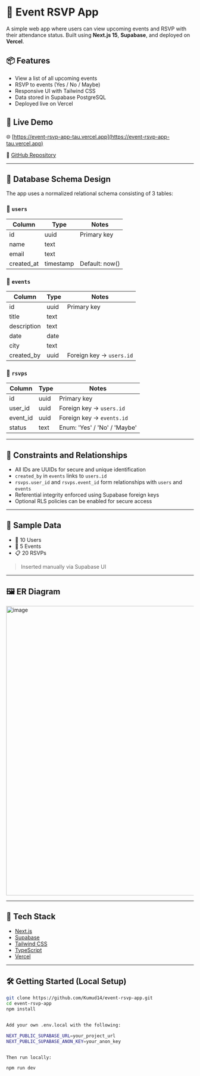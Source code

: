 # 🎉 Event RSVP App

A simple web app where users can view upcoming events and RSVP with their attendance status. Built using **Next.js 15**, **Supabase**, and deployed on **Vercel**.

## 📦 Features

- View a list of all upcoming events
- RSVP to events (Yes / No / Maybe)
- Responsive UI with Tailwind CSS
- Data stored in Supabase PostgreSQL
- Deployed live on Vercel

## 🔗 Live Demo

🌐 [https://event-rsvp-app-tau.vercel.app](https://event-rsvp-app-tau.vercel.app)

📁 [GitHub Repository](https://github.com/Kumud14/event-rsvp-app)

---

## 🧠 Database Schema Design

The app uses a normalized relational schema consisting of 3 tables:

### 👤 `users`

| Column     | Type    | Notes              |
|------------|---------|--------------------|
| id         | uuid    | Primary key        |
| name       | text    |                    |
| email      | text    |                    |
| created_at | timestamp | Default: now()  |

### 📅 `events`

| Column     | Type    | Notes                         |
|------------|---------|-------------------------------|
| id         | uuid    | Primary key                   |
| title      | text    |                               |
| description| text    |                               |
| date       | date    |                               |
| city       | text    |                               |
| created_by | uuid    | Foreign key → `users.id`      |

### 📝 `rsvps`

| Column     | Type    | Notes                         |
|------------|---------|-------------------------------|
| id         | uuid    | Primary key                   |
| user_id    | uuid    | Foreign key → `users.id`      |
| event_id   | uuid    | Foreign key → `events.id`     |
| status     | text    | Enum: 'Yes' / 'No' / 'Maybe'  |

---

## 🔐 Constraints and Relationships

- All IDs are UUIDs for secure and unique identification
- `created_by` in `events` links to `users.id`
- `rsvps.user_id` and `rsvps.event_id` form relationships with `users` and `events`
- Referential integrity enforced using Supabase foreign keys
- Optional RLS policies can be enabled for secure access

---

## 🧪 Sample Data

- 👥 10 Users
- 📆 5 Events
- 📋 20 RSVPs

> Inserted manually via Supabase UI

---

## 🖼️ ER Diagram


<img width="1514" height="777" alt="image" src="https://github.com/user-attachments/assets/6877aecd-4e4d-4854-b3a1-147e7474ade5" />

---

## 🚀 Tech Stack

- [Next.js](https://nextjs.org/)
- [Supabase](https://supabase.com/)
- [Tailwind CSS](https://tailwindcss.com/)
- [TypeScript](https://www.typescriptlang.org/)
- [Vercel](https://vercel.com/)

---

## 🛠️ Getting Started (Local Setup)

```bash
git clone https://github.com/Kumud14/event-rsvp-app.git
cd event-rsvp-app
npm install


Add your own .env.local with the following:

NEXT_PUBLIC_SUPABASE_URL=your_project_url
NEXT_PUBLIC_SUPABASE_ANON_KEY=your_anon_key


Then run locally:

npm run dev
